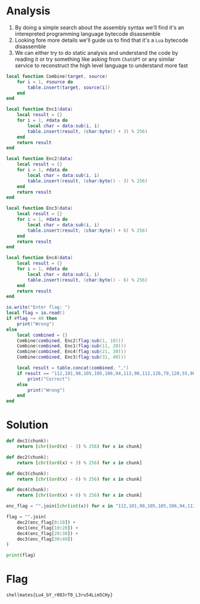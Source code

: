 # Analysis
1. By doing a simple search about the assembly syntax we'll find it's an interepreted programming language bytecode disassemble
2. Looking fore more details we'll guide us to find that it's a `Lua` bytecode disassemble
3. We can either try to do static analysis and understand the code by reading it or try something like asking from `ChatGPT` or any similar service to reconstruct the high level language to understand more fast
```lua
local function Combine(target, source)
    for i = 1, #source do
        table.insert(target, source[i])
    end
end

local function Enc1(data)
    local result = {}
    for i = 1, #data do
        local char = data:sub(i, i)
        table.insert(result, (char:byte() + 3) % 256)
    end
    return result
end

local function Enc2(data)
    local result = {}
    for i = 1, #data do
        local char = data:sub(i, i)
        table.insert(result, (char:byte() - 3) % 256)
    end
    return result
end

local function Enc3(data)
    local result = {}
    for i = 1, #data do
        local char = data:sub(i, i)
        table.insert(result, (char:byte() + 6) % 256)
    end
    return result
end

local function Enc4(data)
    local result = {}
    for i = 1, #data do
        local char = data:sub(i, i)
        table.insert(result, (char:byte() - 6) % 256)
    end
    return result
end

io.write("Enter flag: ")
local flag = io.read()
if #flag ~= 40 then
    print("Wrong")
else
    local combined = {}
    Combine(combined, Enc2(flag:sub(1, 10)))
    Combine(combined, Enc1(flag:sub(11, 20)))
    Combine(combined, Enc4(flag:sub(21, 30)))
    Combine(combined, Enc3(flag:sub(31, 40)))

    local result = table.concat(combined, ",")
    if result == "112,101,98,105,105,106,94,113,98,112,126,79,120,55,98,101,92,98,117,51,50,45,108,78,42,89,70,45,108,111,59,58,82,111,115,59,73,78,127,131" then
        print("Correct")
    else
        print("Wrong")
    end
end
```

# Solution
```python
def dec1(chunk):
    return [chr((ord(x) - 3) % 256) for x in chunk]

def dec2(chunk):
    return [chr((ord(x) + 3) % 256) for x in chunk]

def dec3(chunk):
    return [chr((ord(x) - 6) % 256) for x in chunk]

def dec4(chunk):
    return [chr((ord(x) + 6) % 256) for x in chunk]

enc_flag = "".join([chr(int(x)) for x in "112,101,98,105,105,106,94,113,98,112,126,79,120,55,98,101,92,98,117,51,50,45,108,78,42,89,70,45,108,111,59,58,82,111,115,59,73,78,127,131".split(",")])

flag = "".join(
    dec2(enc_flag[0:10]) + 
    dec1(enc_flag[10:20]) +
    dec4(enc_flag[20:30]) +
    dec3(enc_flag[30:40])
)

print(flag)
```

# Flag
`shellmates{Lu4_bY_r083rT0_L3ru54Lim5CHy}`